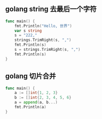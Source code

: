 
## golang string 去最后一个字符
```go
func main() {
	fmt.Println("Hello, 世界")
	var s string
	s = "222,"
	strings.TrimRight(s, ",")
	fmt.Println(s)
	s = strings.TrimRight(s, ",")
	fmt.Println(s)
}
```


## golang 切片合并

```go
func main() {
    a := []int{1, 2, 3}
    b := []int{2, 3, 4, 5, 6}
    a = append(a, b...)
    fmt.Println(a)
}
```
